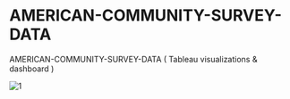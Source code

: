 # AMERICAN-COMMUNITY-SURVEY-DATA
AMERICAN-COMMUNITY-SURVEY-DATA ( Tableau visualizations &amp; dashboard )


![1](https://github.com/Al-b7q/AMERICAN-COMMUNITY-SURVEY-DASHBOARD/assets/144049398/f444f250-80a4-4fc0-9966-cbb44bb774d3)
